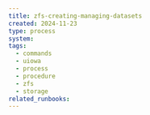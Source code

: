 ```yaml
---
title: zfs-creating-managing-datasets
created: 2024-11-23
type: process
system: 
tags:
  - commands
  - uiowa
  - process
  - procedure
  - zfs
  - storage
related_runbooks:
---
```

